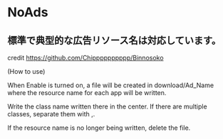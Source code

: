 # NoAds
## 標準で典型的な広告リソース名は対応しています。


credit
https://github.com/Chipppppppppp/Binnosoko

(How to use)

When Enable is turned on, a file will be created in download/Ad_Name where the resource name for each app will be written.

Write the class name written there
in the center.
If there are multiple classes, separate them with ,.


If the resource name is no longer being written, delete the file.
